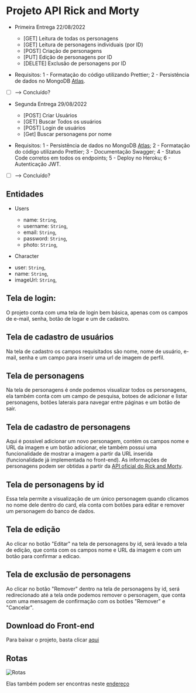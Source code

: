 # Projeto API Rick and Morty

- Primeira Entrega 22/08/2022

  - [GET] Leitura de todas os personagens
  - [GET] Leitura de personagens individuais (por ID)
  - [POST] Criação de personagens
  - [PUT] Edição de personagens por ID
  - [DELETE] Exclusão de personagens por ID

- Requisitos:
  1 - Formatação do código utilizando Prettier;
  2 - Persistência de dados no MongoDB [Atlas](https://account.mongodb.com/account/login).

- [ ] --> Concluído?

- Segunda Entrega 29/08/2022

  - [POST] Criar Usuários
  - [GET] Buscar Todos os usuários
  - [POST] Login de usuários
  - [Get] Buscar personagens por nome

- Requisitos:
  1 - Persistência de dados no MongoDB [Atlas](https://account.mongodb.com/account/login);
  2 - Formatação do código utilizando Prettier;
  3 - Documentação Swagger;
  4 - Status Code corretos em todos os endpoints;
  5 - Deploy no Heroku;
  6 - Autenticação JWT.

- [ ] --> Concluído?

## Entidades

- Users

  - name: `String`,
  - username: `String`,
  - email: `String`,
  - password: `String`,
  - photo: `String`,

- Character

* user: `String`,
* name: `String`,
* imageUrl: `String`,

## Tela de login:

O projeto conta com uma tela de login bem básica, apenas com os campos de e-mail, senha, botão de logar e um de cadastro.

## Tela de cadastro de usuários

Na tela de cadastro os campos requisitados são nome, nome de usuário, e-mail, senha e um campo para inserir uma url de imagem de perfil.

## Tela de personagens

Na tela de personagens é onde podemos visualizar todos os personagens, ela também conta com um campo de pesquisa, botoes de adicionar e listar personagens, botões laterais para navegar entre páginas e um botão de sair.

## Tela de cadastro de personagens

Aqui é possível adicionar um novo personagem, contém os campos nome e URL da imagem e um botão adicionar, ele também possui uma funcionalidade de mostrar a imagem a partir da URL inserida (funcionalidade já implementada no front-end).
As informações de personagens podem ser obtidas a partir da [API oficial do Rick and Morty](https://rickandmortyapi.com/).

## Tela de personagens by id

Essa tela permite a visualização de um único personagem quando clicamos no nome dele dentro do card, ela conta com botões para editar e remover um personagem do banco de dados.

## Tela de edição

Ao clicar no botão "Editar" na tela de personagens by id, será levado a tela de edição, que conta com os campos nome e URL da imagem e com um botão para confirmar a edicao.

## Tela de exclusão de personagens

Ao clicar no botão "Remover" dentro na tela de personagens by id, será redirecionado até a tela onde podemos remover o personagem, que conta com uma mensagem de confirmação com os botões "Remover" e "Cancelar".

## Download do Front-end

Para baixar o projeto, basta clicar [aqui](https://drive.google.com/file/d/1FAutpdj3nYIuwzfeoLwUOhWmybOvecSi/view?usp=sharing)

## Rotas

![Rotas](https://media.discordapp.net/attachments/798520358977929226/1010842418528137297/api-docs.PNG?width=1245&height=676 "Documentação de Rotas")

Elas também podem ser encontras neste [endereço](https://rick-and-morty-server.herokuapp.com/api-docs)
